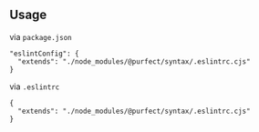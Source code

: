 ## Usage

via `package.json`

```
"eslintConfig": {
  "extends": "./node_modules/@purfect/syntax/.eslintrc.cjs"
}
```

via `.eslintrc`

```
{
  "extends": "./node_modules/@purfect/syntax/.eslintrc.cjs"
}
```
